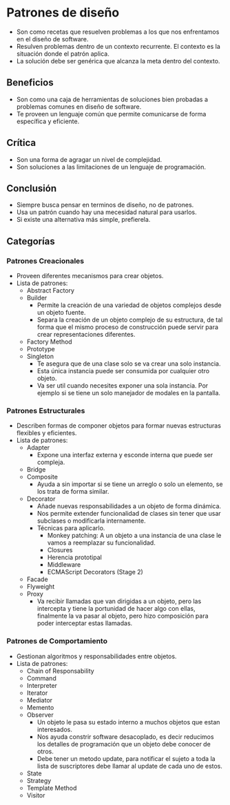 # Patrones de diseño

* Son como recetas que resuelven problemas a los que nos enfrentamos en el diseño de software.
* Resulven problemas dentro de un contexto recurrente. El contexto es la situación donde el patrón aplica.
* La solución debe ser genérica que alcanza la meta dentro del contexto.

## Beneficios

* Son como una caja de herramientas de soluciones bien probadas a problemas comunes en diseño de software.
* Te proveen un lenguaje común que permite comunicarse de forma específica y eficiente.

## Crítica

* Son una forma de agragar un nivel de complejidad.
* Son soluciones a las limitaciones de un lenguaje de programación.

## Conclusión

* Siempre busca pensar en terminos de diseño, no de patrones.
* Usa un patrón cuando hay una mecesidad natural para usarlos.
* Si existe una alternativa más simple, prefierela.

## Categorías

### Patrones Creacionales

* Proveen diferentes mecanismos para crear objetos.
* Lista de patrones:
  * Abstract Factory
  * Builder
    * Permite la creación de una variedad de objetos complejos desde un objeto fuente.
    * Separa la creación de un objeto complejo de su estructura, de tal forma que el mismo proceso de construcción puede servir para crear representaciones diferentes.
  * Factory Method
  * Prototype
  * Singleton
    * Te asegura que de una clase solo se va crear una solo instancia.
    * Esta única instancia puede ser consumida por cualquier otro objeto.
    * Va ser util cuando necesites exponer una sola instancia. Por ejemplo si se tiene un solo manejador de modales en la pantalla.

### Patrones Estructurales

* Describen formas de componer objetos para formar nuevas estructuras flexibles y eficientes.
* Lista de patrones:
  * Adapter
    * Expone una interfaz externa y esconde interna que puede ser compleja.
  * Bridge
  * Composite
    * Ayuda a sin importar si se tiene un arreglo o solo un elemento, se los trata de forma similar.
  * Decorator
    * Añade nuevas responsabilidades a un objeto de forma dinámica.
    * Nos permite extender funcionalidad de clases sin tener que usar subclases o modificarla internamente.
    * Técnicas para aplicarlo.
      * Monkey patching: A un objeto a una instancia de una clase le vamos a reemplazar su funcionalidad.
      * Closures
      * Herencia prototipal
      * Middleware
      * ECMAScript Decorators (Stage 2)
  * Facade
  * Flyweight
  * Proxy
    * Va recibir llamadas que van dirigidas a un objeto, pero las intercepta y tiene la portunidad de hacer algo con ellas, finalmente la va pasar al objeto, pero hizo composición para poder interceptar estas llamadas.

### Patrones de Comportamiento

* Gestionan algoritmos y responsabilidades entre objetos.
* Lista de patrones:
  * Chain of Responsability
  * Command
  * Interpreter
  * Iterator
  * Mediator
  * Memento
  * Observer
    * Un objeto le pasa su estado interno a muchos objetos que estan interesados.
    * Nos ayuda constrir software desacoplado, es decir reducimos los detalles de programación que un objeto debe conocer de otros.
    * Debe tener un metodo update, para notificar el sujeto a toda la lista de suscriptores debe llamar al update de cada uno de estos.
  * State
  * Strategy
  * Template Method
  * Visitor

